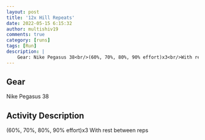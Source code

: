 ```yaml
---
layout: post
title: '12x Hill Repeats'
date: 2022-05-15 6:15:32
author: multishiv19
comments: true
category: [runs]
tags: [Run]
description: |
    Gear: Nike Pegasus 38<br/>(60%, 70%, 80%, 90% effort)x3<br/>With rest between reps
---
```


## Gear
Nike Pegasus 38

## Activity Description
(60%, 70%, 80%, 90% effort)x3
With rest between reps


<div width='100%' class='strava-embed-placeholder' data-embed-type='activity' data-embed-id='7148958389'></div>
<script src='https://strava-embeds.com/embed.js'></script>
